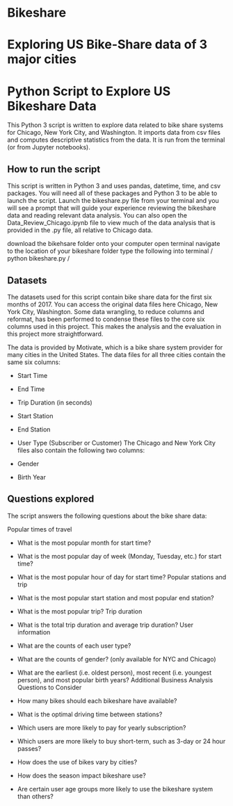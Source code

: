 # Bikeshare
# Exploring US Bike-Share data of 3 major cities
# Python Script to Explore US Bikeshare Data
This Python 3 script is written to explore data related to bike share systems for Chicago, New York City, and Washington. It imports data from csv files and computes descriptive statistics from the data. It is run from the terminal (or from Jupyter notebooks).

## How to run the script
This script is written in Python 3 and uses pandas, datetime, time, and csv packages. You will need all of these packages and Python 3 to be able to launch the script. Launch the bikeshare.py file from your terminal and you will see a prompt that will guide your experience reviewing the bikeshare data and reading relevant data analysis. You can also open the Data_Review_Chicago.ipynb file to view much of the data analysis that is provided in the .py file, all relative to Chicago data.

download the bikehsare folder onto your computer
open terminal
navigate to the location of your bikeshare folder
type the following into terminal / python bikeshare.py /
## Datasets
The datasets used for this script contain bike share data for the first six months of 2017. You can access the original data files here Chicago, New York City, Washington. Some data wrangling, to reduce columns and reformat, has been performed to condense these files to the core six columns used in this project. This makes the analysis and the evaluation in this project more straightforward.

The data is provided by Motivate, which is a bike share system provider for many cities in the United States. The data files for all three cities contain the same six columns:

* Start Time
* End Time
* Trip Duration (in seconds)
* Start Station
* End Station
* User Type (Subscriber or Customer)
The Chicago and New York City files also contain the following two columns:

* Gender
* Birth Year
## Questions explored
The script answers the following questions about the bike share data:

Popular times of travel

* What is the most popular month for start time?
* What is the most popular day of week (Monday, Tuesday, etc.) for start time?
* What is the most popular hour of day for start time?
Popular stations and trip

* What is the most popular start station and most popular end station?
* What is the most popular trip?
Trip duration

* What is the total trip duration and average trip duration?
User information

* What are the counts of each user type?
* What are the counts of gender? (only available for NYC and Chicago)
* What are the earliest (i.e. oldest person), most recent (i.e. youngest person), and most popular birth years?
Additional Business Analysis Questions to Consider
* How many bikes should each bikeshare have available?
* What is the optimal driving time between stations?
* Which users are more likely to pay for yearly subscription?
* Which users are more likely to buy short-term, such as 3-day or 24 hour passes?
* How does the use of bikes vary by cities?
* How does the season impact bikeshare use?
* Are certain user age groups more likely to use the bikeshare system than others?
